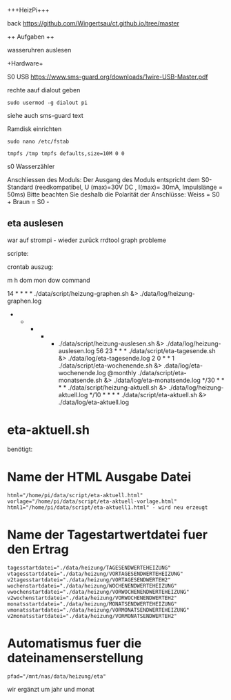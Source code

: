 +++HeizPi+++

back <https://github.com/Wingertsau/ct.github.io/tree/master>

++ Aufgaben ++

wasseruhren auslesen


+Hardware+

S0 USB
<https://www.sms-guard.org/downloads/1wire-USB-Master.pdf>

rechte aauf dialout geben

    sudo usermod -g dialout pi
    
siehe auch sms-guard text

Ramdisk einrichten

    sudo nano /etc/fstab

    tmpfs /tmp tmpfs defaults,size=10M 0 0
    
s0 Wasserzähler

Anschliessen des Moduls:
Der Ausgang des Moduls entspricht dem S0-Standard (reedkompatibel, U (max)=30V DC , I(max)= 30mA, Impulslänge = 50ms)
Bitte beachten Sie deshalb die Polarität der Anschlüsse:
Weiss = S0 +
Braun = S0 -

## eta auslesen
war auf strompi - wieder zurück rrdtool graph probleme


scripte:

crontab auszug:

m h  dom mon dow   command

14 * * * * ./data/script/heizung-graphen.sh &> ./data/log/heizung-graphen.log
* * * * * ./data/script/heizung-auslesen.sh &> ./data/log/heizung-auslesen.log
56 23 * * * ./data/script/eta-tagesende.sh &> ./data/log/eta-tagesende.log
2 0 * * 1 ./data/script/eta-wochenende.sh &> .data/log/eta-wochenende.log
@monthly ./data/script/eta-monatsende.sh &> ./data/log/eta-monatsende.log
*/30 * * * * ./data/script/heizung-aktuell.sh &> ./data/log/heizung-aktuell.log
*/10 * * * * ./data/script/eta-aktuell.sh &> ./data/log/eta-aktuell.log


# eta-aktuell.sh
benötigt:

# Name der HTML Ausgabe Datei
    html="/home/pi/data/script/eta-aktuell.html"
    vorlage="/home/pi/data/script/eta-aktuell-vorlage.html"
    html1="/home/pi/data/script/eta-aktuell1.html" - wird neu erzeugt


# Name der Tagestartwertdatei fuer den Ertrag
    tagesstartdatei="./data/heizung/TAGESENDWERTEHEIZUNG"
    vtagesstartdatei="./data/heizung/VORTAGESENDWERTEHEIZUNG"
    v2tagesstartdatei="./data/heizung/VORTAGESENDWERTEH2"
    wochenstartdatei="./data/heizung/WOCHENENDWERTEHEIZUNG"
    vwochenstartdatei="./data/heizung/VORWOCHENENDWERTEHEIZUNG"
    v2wochenstartdatei="./data/heizung/VORWOCHENENDWERTEH2"
    monatsstartdatei="./data/heizung/MONATSENDWERTEHEIZUNG"
    vmonatsstartdatei="./data/heizung/VORMONATSENDWERTEHEIZUNG"
    v2monatsstartdatei="./data/heizung/VORMONATSENDWERTEH2"

#  Automatismus fuer die dateinamenserstellung 

    pfad="/mnt/nas/data/heizung/eta"

wir ergänzt um jahr und monat



